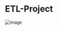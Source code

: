 # ETL-Project

![image](https://github.com/nibinkjoseph/ETL-Project/assets/63180074/81819e91-5ce4-406a-bf16-8a98f06f3cc4)
